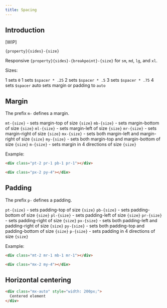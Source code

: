 ```yaml
---
title: Spacing
---
```


## Introduction

[WIP]

`{property}{sides}-{size}`

Responsive `{property}{sides}-{breakpoint}-{size}` for `sm`, `md`, `lg`, and `xl`.

Sizes:

1 sets `0`
1 sets `$spacer * .25`
2 sets `$spacer * .5`
3 sets `$spacer * .75`
4 sets `$spacer`
auto sets margin or padding to `auto`

## Margin

The prefix `m-` defines a margin.

`mt-{size}` - sets margin-top of size `{size}`
`mb-{size}` - sets margin-bottom of size `{size}`
`ml-{size}` - sets margin-left of size `{size}`
`mr-{size}` - sets margin-right of size `{size}`
`mx-{size}` - sets both margin-left and margin-right of size `{size}`
`my-{size}` - sets both margin-top and margin-bottom of size `{size}`
`m-{size}` - sets margin in 4 directions of size `{size}`

Example:

```html
<div class="pt-2 pr-1 pb-1 pr-1"></div>

<div class="px-2 py-4"></div>
```

## Padding

The prefix `p-` defines a padding.

`pt-{size}` - sets padding-top of size `{size}`
`pb-{size}` - sets padding-bottom of size `{size}`
`pl-{size}` - sets padding-left of size `{size}`
`pr-{size}` - sets padding-right of size `{size}`
`px-{size}` - sets both padding-left and padding-right of size `{size}`
`py-{size}` - sets both padding-top and padding-bottom of size `{size}`
`p-{size}` - sets padding in 4 directions of size `{size}`

Example:

```html
<div class="mt-2 mr-1 mb-1 mr-1"></div>

<div class="mx-2 my-4"></div>
```

## Horizontal centering

```html
<div class="mx-auto" style="width: 200px;">
  Centered element
</div>
```
